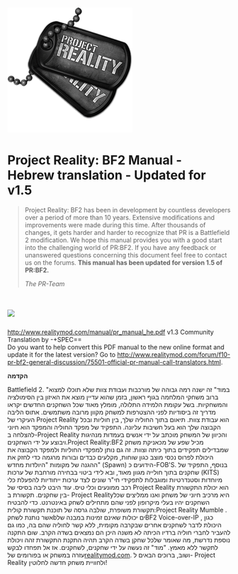 # ![](/assets/PR_v1_Logo.png)

# **Project Reality: BF2 Manual - Hebrew translation - Updated for v1.5**

> Project Reality: BF2 has been in development by countless developers over a period of more than 10 years. Extensive modifications and improvements were made during this time. After thousands of changes, it gets harder and harder to recognize that PR is a Battlefield 2 modification. We hope this manual provides you with a good start into the challenging world of PR:BF2. If you have any feedback or unanswered questions concerning this document feel free to contact us on the forums. **This manual has been updated for version 1.5 of PR:BF2.**
>
> _The PR-Team_

# ![](/assets/flag.png)
http://www.realitymod.com/manual/pr_manual_he.pdf
v1.3 Community Translation by -+SPEC==  
Do you want to help convert this PDF manual to the new online format and update it for the latest version? 
Go to http://www.realitymod.com/forum/f10-pr-bf2-general-discussion/75501-official-pr-manual-call-translators.html.

**הקדמה**

Battlefield 2. "במוד" זה ישנה רמה גבוהה של מורכבות ועבודת צוות שלא תוכלו למצוא ברוב משחקי המלחמה בגוף ראשון, בזמן שהוא עדיין מוצא את האיזון בין הסימולציה והמשחקיות. בשל עקומת הלמידה התלולה, מומלץ מאוד שכל השחקנים החדשים יקראו מדריך זה ביסודיות לפני ההצטרפות למשחק מקוון מרובה משתמשים.
אתוס הליבה העיקרי של Project Reality הוא עבודת צוות. תיאום בתוך החוליה שלך, בין חוליות ובכל הקבוצה שלך הוא בעל חשיבות עליונה. התפקיד של מפקד החוליה והמפקד הוא חיוני להצלחה ב-Project Reality והכיוון של המשחק מוכתב על ידי אנשים בעמדות מנהיגות ויבוצע על ידי השחקנים.Project Reality:BF2  מכיל שפע של מכאניקת משחק שמבדילים תפקידים בתוך כיתה וצוות. זה גם נותן למפקדי החוליות ולמפקד הקבוצה את היכולת לפרוס נכסי מוצב כגון שוחות, מקלעים כבדים ובורות מרגמה כדי לחזק את ההגנה של מקומות "היולדות מחדש" (Spawn) הידועים כ-FOB'S. בנוסף, התפקיד של שחקנים בתוך חולייה מגוון מאוד, ובא לידי ביטוי בבחירה מורחבת של ערכות (KITS)  מיוחדות וסטנדרטיות ומוגבלות לתפקידי חי"ר שונים לצד ערכות ייחודיות להפעלת כלי רכב ממונעים וכלי טיס.
עוד היבט ליבה בסיסי של Project Reality הוא יכולת התקשורת בין שחקנים. תקשורת ב- Project Realityהיא מרכיב חיוני של משחק ואנו ממליצים שכל השחקנים יהיו בעלי מיקרופון לפני שהם מתחילים לשחק באינטרנט. כדי להבטיח תקשורת משופרת, שולבה גרסה של תוכנת תקשורת קולית:Project Reality Mumble . אשר נותנת לשחקbים יכולות שאינם זמינות במבנה שלBF2 Voice-over-IP , כגון היכולת לדבר לשחקנים אחרים שבקרבה מקומית, ללא קשר לחוליה שהם בה, כמו גם להעביר לחברי חוליה ברדיו הכיתה לא משנה היכן הם נמצאים בשדה הקרב. שום התקנה נוספת נדרשת, מה שאומר שלכל שחקן בשדה הקרב תהיה התקנת התקשורת זהה ויכולת לתקשר ללא מאמץ. 
"מוד"  זה נעשה על ידי שחקנים, לשחקנים. אז אל תפחדו לבקש עזרה במשחק או בפורומים של[realitymod.com](http://www.realitymod.com/forum/f360-general-technical-support). ושוב, ברוכים הבאים ל- Project Reality ולחוויית משחק חדשה לחלוטין!
